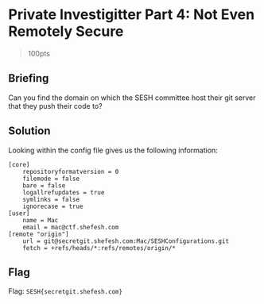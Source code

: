 # Private Investigitter Part 4: Not Even Remotely Secure
> 100pts

## Briefing
Can you find the domain on which the SESH committee host their git server that they push their code to?

## Solution
Looking within the config file gives us the following information:

```
[core]
	repositoryformatversion = 0
	filemode = false
	bare = false
	logallrefupdates = true
	symlinks = false
	ignorecase = true
[user]
	name = Mac
	email = mac@ctf.shefesh.com
[remote "origin"]
	url = git@secretgit.shefesh.com:Mac/SESHConfigurations.git
	fetch = +refs/heads/*:refs/remotes/origin/*
```

## Flag
Flag: `SESH{secretgit.shefesh.com}`